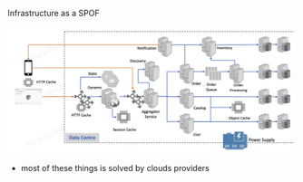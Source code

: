 Infrastructure as a SPOF

![Alt text](./images/image-10.png)

- most of these things is solved by clouds providers
